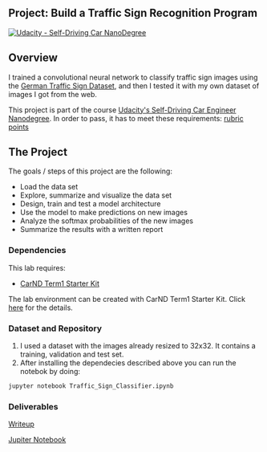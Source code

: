 ## Project: Build a Traffic Sign Recognition Program
[![Udacity - Self-Driving Car NanoDegree](https://s3.amazonaws.com/udacity-sdc/github/shield-carnd.svg)](http://www.udacity.com/drive)

Overview
---
I trained a convolutional neural network to classify traffic sign images using the [German Traffic Sign Dataset](http://benchmark.ini.rub.de/?section=gtsrb&subsection=dataset), and then I tested it with my own dataset of images I got from the web.

This project is part of the course [Udacity's Self-Driving Car Engineer Nanodegree](https://www.udacity.com/course/self-driving-car-engineer-nanodegree--nd013). In order to pass, it has to meet these requirements: [rubric points](https://review.udacity.com/#!/rubrics/481/view)

The Project
---
The goals / steps of this project are the following:
* Load the data set
* Explore, summarize and visualize the data set
* Design, train and test a model architecture
* Use the model to make predictions on new images
* Analyze the softmax probabilities of the new images
* Summarize the results with a written report

### Dependencies
This lab requires:

* [CarND Term1 Starter Kit](https://github.com/udacity/CarND-Term1-Starter-Kit)

The lab environment can be created with CarND Term1 Starter Kit. Click [here](https://github.com/udacity/CarND-Term1-Starter-Kit/blob/master/README.md) for the details.

### Dataset and Repository

1. I used a dataset with the images already resized to 32x32. It contains a training, validation and test set.
2. After installing the dependecies described above you can run the notebok by doing:
```sh
jupyter notebook Traffic_Sign_Classifier.ipynb
```

### Deliverables

[Writeup](https://github.com/matiaslgh/CarND-Traffic-Sign-Classifier-Project/blob/master/WRITE_UP.md)

[Jupiter Notebook](https://github.com/matiaslgh/CarND-Traffic-Sign-Classifier-Project/blob/master/Traffic_Sign_Classifier.ipynb)
